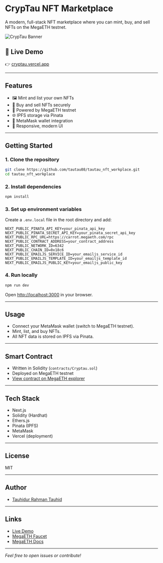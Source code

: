 # CrypTau NFT Marketplace

A modern, full-stack NFT marketplace where you can mint, buy, and sell NFTs on the MegaETH testnet.

![CrypTau Banner](public/logo.png)

## 🚀 Live Demo

👉 [cryptau.vercel.app](https://cryptau.vercel.app)

---

## Features

- 🖼️ Mint and list your own NFTs
- 💸 Buy and sell NFTs securely
- 🔗 Powered by MegaETH testnet
- 🌐 IPFS storage via Pinata
- 🦊 MetaMask wallet integration
- 🎨 Responsive, modern UI

---

## Getting Started

### 1. Clone the repository

```bash
git clone https://github.com/tautau08/tautau_nft_workplace.git
cd tautau_nft_workplace
```

### 2. Install dependencies

```bash
npm install
```

### 3. Set up environment variables

Create a `.env.local` file in the root directory and add:

```
NEXT_PUBLIC_PINATA_API_KEY=your_pinata_api_key
NEXT_PUBLIC_PINATA_SECRET_API_KEY=your_pinata_secret_api_key
NEXT_PUBLIC_RPC_URL=https://carrot.megaeth.com/rpc
NEXT_PUBLIC_CONTRACT_ADDRESS=your_contract_address
NEXT_PUBLIC_NETWORK_ID=6342
NEXT_PUBLIC_CHAIN_ID=0x18c6
NEXT_PUBLIC_EMAILJS_SERVICE_ID=your_emailjs_service_id
NEXT_PUBLIC_EMAILJS_TEMPLATE_ID=your_emailjs_template_id
NEXT_PUBLIC_EMAILJS_PUBLIC_KEY=your_emailjs_public_key
```

### 4. Run locally

```bash
npm run dev
```

Open [http://localhost:3000](http://localhost:3000) in your browser.

---

## Usage

- Connect your MetaMask wallet (switch to MegaETH testnet).
- Mint, list, and buy NFTs.
- All NFT data is stored on IPFS via Pinata.

---

## Smart Contract

- Written in Solidity (`contracts/Cryptau.sol`)
- Deployed on MegaETH testnet
- [View contract on MegaETH explorer](https://megaeth.network/)

---

## Tech Stack

- Next.js
- Solidity (Hardhat)
- Ethers.js
- Pinata (IPFS)
- MetaMask
- Vercel (deployment)

---

## License

MIT

---

## Author

- [Tauhidur Rahman Tauhid](https://www.instagram.com/tauhidur_rahman_tauhid?igsh=MTE0NDIzNmdqdWw0Mw%3D%3D&utm_source=qr)

---

## Links

- [Live Demo](https://cryptau.vercel.app)
- [MegaETH Faucet](https://faucet.megaeth.network/)
- [MegaETH Docs](https://docs.megaeth.network/)

---

*Feel free to open issues or contribute!*